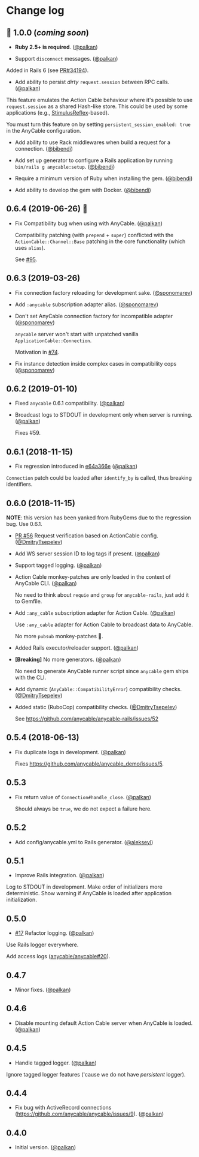 # Change log

## 🚧 1.0.0 (_coming soon_)

- **Ruby 2.5+ is required**. ([@palkan][])

- Support `disconnect` messages. ([@palkan][])

Added in Rails 6 (see [PR#34194](https://github.com/rails/rails/pull/34194)).

- Add ability to persist _dirty_ `request.session` between RPC calls. ([@palkan][])

This feature emulates the Action Cable behaviour where it's possible to use `request.session` as a shared Hash-like store.
This could be used by some applications (e.g., [StimulusReflex](https://github.com/hopsoft/stimulus_reflex)-based).

You must turn this feature on by setting `persistent_session_enabled: true` in the AnyCable configuration.

- Add ability to use Rack middlewares when build a request for a connection. ([@bibendi][])

- Add set up generator to configure a Rails application by running `bin/rails g anycable:setup`. ([@bibendi][])

- Require a minimum version of Ruby when installing the gem. ([@bibendi][])

- Add ability to develop the gem with Docker. ([@bibendi][])

## 0.6.4 (2019-06-26) 👶

- Fix Compatibility bug when using with AnyCable. ([@palkan][])

  Compatibility patching (with `prepend` + `super`) conflicted with
  the `ActionCable::Channel::Base` patching in the core functionality (which uses `alias`).

  See [#95](https://github.com/anycable/anycable-rails/issues/95).

## 0.6.3 (2019-03-26)

- Fix connection factory reloading for development sake. ([@sponomarev][])

- Add `:anycable` subscription adapter alias. ([@sponomarev][])

- Don't set AnyCable connection factory for incompatible adapter ([@sponomarev][])

  `anycable` server won't start with unpatched vanilla `ApplicationCable::Connection`.

  Motivation in [#74](https://github.com/anycable/anycable-rails/issues/74).

- Fix instance detection inside complex cases in compatibility cops ([@sponomarev][])

## 0.6.2 (2019-01-10)

- Fixed `anycable` 0.6.1 compatibility. ([@palkan][])

- Broadcast logs to STDOUT in development only when server is running. ([@palkan][])

  Fixes #59.

## 0.6.1 (2018-11-15)

- Fix regression introduced in [e64a366e](https://github.com/anycable/anycable-rails/commit/e64a366ea21293925e0c5c0b8e6595d65d5d0981#diff-fd0e56a6e825002eac978507c3581af7R14) ([@palkan][])

`Connection` patch could be loaded after `identify_by` is called, thus breaking
identifiers.

## 0.6.0 (2018-11-15)

**NOTE**: this version has been yanked from RubyGems due to the regression bug. Use 0.6.1.

- [PR #56](https://github.com/anycable/anycable-rails/pull/56) Request verification based on ActionCable config. ([@DmitryTsepelev][])

- Add WS server session ID to log tags if present. ([@palkan][])

- Support tagged logging. ([@palkan][])

- Action Cable monkey-patches are only loaded in the context of AnyCable CLI. ([@palkan][])

  No need to think about `requie` and `group` for `anycable-rails`, just add it to Gemfile.

- Add `:any_cable` subscription adapter for Action Cable. ([@palkan][])

  Use `:any_cable` adapter for Action Cable to broadcast data to AnyCable.

  No more `pubsub` monkey-patches 🎉.

- Added Rails executor/reloader support. ([@palkan][])

- **[Breaking]** No more generators. ([@palkan][])

  No need to generate AnyCable runner script since `anycable` gem ships with
  the CLI.

- Add dynamic (`AnyCable::CompatibilityError`) compatibility checks. ([@DmitryTsepelev][])

- Added static (RuboCop) compatibility checks. ([@DmitryTsepelev][])

  See https://github.com/anycable/anycable-rails/issues/52

## 0.5.4 (2018-06-13)

- Fix duplicate logs in development. ([@palkan][])

  Fixes https://github.com/anycable/anycable_demo/issues/5.

## 0.5.3

- Fix return value of `Connection#handle_close`. ([@palkan][])

  Should always be `true`, we do not expect a failure here.

## 0.5.2

- Add config/anycable.yml to Rails generator. ([@alekseyl][])

## 0.5.1

- Improve Rails integration. ([@palkan][])

Log to STDOUT in development.
Make order of initializers more deterministic.
Show warning if AnyCable is loaded after application initialization.

## 0.5.0

- [#17](https://github.com/anycable/anycable-rails/issues/17) Refactor logging. ([@palkan][])

Use Rails logger everywhere.

Add access logs ([anycable/anycable#20](https://github.com/anycable/anycable/issues/20)).

## 0.4.7

- Minor fixes. ([@palkan][])

## 0.4.6

- Disable mounting default Action Cable server when AnyCable is loaded. ([@palkan][])

## 0.4.5

- Handle tagged logger. ([@palkan][])

Ignore tagged logger features ('cause we do not have _persistent_ logger).

## 0.4.4

- Fix bug with ActiveRecord connections (https://github.com/anycable/anycable/issues/9). ([@palkan][])

## 0.4.0

- Initial version. ([@palkan][])

[@palkan]: https://github.com/palkan
[@alekseyl]: https://github.com/alekseyl
[@DmitryTsepelev]: https://github.com/DmitryTsepelev
[@sponomarev]: https://github.com/sponomarev
[@bibendi]: https://github.com/bibendi
